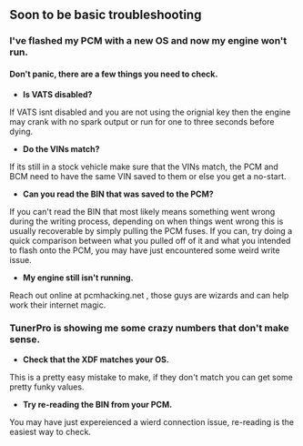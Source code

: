 ## Soon to be basic troubleshooting

### I've flashed my PCM with a new OS and now my engine won't run.
#### Don't panic, there are a few things you need to check.

* __Is VATS disabled?__

If VATS isnt disabled and you are not using the orignial key then the engine may crank with no spark output or run for one to three seconds before dying.

* __Do the VINs match?__

If its still in a stock vehicle make sure that the VINs match, the PCM and BCM need to have the same VIN saved to them or else you get a no-start.

* __Can you read the BIN that was saved to the PCM?__

If you can't read the BIN that most likely means something went wrong during the writing process, depending on when things went wrong this is usually recoverable by simply pulling the PCM fuses. If you can, try doing a quick comparison between what you pulled off of it and what you intended to flash onto the PCM, you may have just encountered some weird write issue. 

* __My engine still isn't running.__

Reach out online at pcmhacking.net , those guys are wizards and can help work their internet magic.

### TunerPro is showing me some crazy numbers that don't make sense.

* __Check that the XDF matches your OS.__

This is a pretty easy mistake to make, if they don't match you can get some pretty funky values.

* __Try re-reading the BIN from your PCM.__

You may have just expereienced a wierd connection issue, re-reading is the easiest way to check.


 
